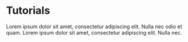 # Tutorials

Lorem ipsum dolor sit amet, consectetur adipiscing elit. Nulla nec odio et
quam. Lorem ipsum dolor sit amet, consectetur adipiscing elit. Nulla nec.
